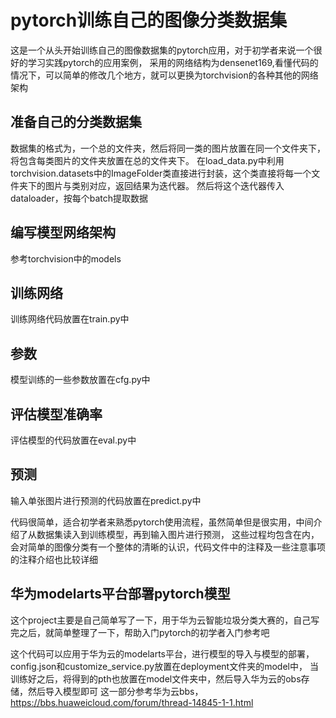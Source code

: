 # pytorch训练自己的图像分类数据集

这是一个从头开始训练自己的图像数据集的pytorch应用，对于初学者来说一个很好的学习实践pytorch的应用案例，
采用的网络结构为densenet169,看懂代码的情况下，可以简单的修改几个地方，就可以更换为torchvision的各种其他的网络架构

## 准备自己的分类数据集

数据集的格式为，一个总的文件夹，然后将同一类的图片放置在同一个文件夹下，将包含每类图片的文件夹放置在总的文件夹下。
在load_data.py中利用torchvision.datasets中的ImageFolder类直接进行封装，这个类直接将每一个文件夹下的图片与类别对应，返回结果为迭代器。
然后将这个迭代器传入dataloader，按每个batch提取数据

## 编写模型网络架构

参考torchvision中的models

## 训练网络

训练网络代码放置在train.py中

## 参数

模型训练的一些参数放置在cfg.py中

## 评估模型准确率

评估模型的代码放置在eval.py中

## 预测

输入单张图片进行预测的代码放置在predict.py中


代码很简单，适合初学者来熟悉pytorch使用流程，虽然简单但是很实用，中间介绍了从数据集读入到训练模型，再到输入图片进行预测，
这些过程均包含在内，会对简单的图像分类有一个整体的清晰的认识，代码文件中的注释及一些注意事项的注释介绍也比较详细

## 华为modelarts平台部署pytorch模型

这个project主要是自己简单写了一下，用于华为云智能垃圾分类大赛的，自己写完之后，就简单整理了一下，帮助入门pytorch的初学者入门参考吧

这个代码可以应用于华为云的modelarts平台，进行模型的导入与模型的部署，config.json和customize_service.py放置在deployment文件夹的model中，
当训练好之后，将得到的pth也放置在model文件夹中，然后导入华为云的obs存储，然后导入模型即可
这一部分参考华为云bbs，https://bbs.huaweicloud.com/forum/thread-14845-1-1.html



